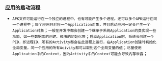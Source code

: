 ### 应用的启动流程
+ `APK文件可能运行在一个独立的进程中，也有可能产生多个进程，还可以多个APK运行在同一个进程中`；`每个应用只对应一个Application对象，并且启动应用一定会产生一个Application对象`；`一般在开发中都会创建一个继承于系统Application的类实现一些功能，如一些数据库的创建、模块的初始化等`；`启动Application时，系统会创建一个PID，即进程ID，所有的Activity都会在此进程上运行，在Application创建时初始化全局变量，同一个应用的所有Acivity都可以取到这个全局变量的值`；`尽量使用Application中的Context，因为Activity中的Context可能会导致内存泄露`；
